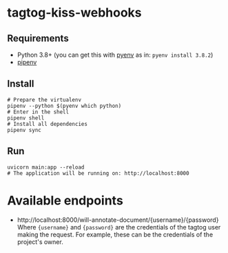 # tagtog-kiss-webhooks

## Requirements

* Python 3.8+ (you can get this with [pyenv](https://github.com/pyenv/pyenv) as in: `pyenv install 3.8.2`)
* [pipenv](https://github.com/pypa/pipenv)

## Install

```shell
# Prepare the virtualenv
pipenv --python $(pyenv which python)
# Enter in the shell
pipenv shell
# Install all dependencies
pipenv sync
```

## Run

```shell
uvicorn main:app --reload
# The application will be running on: http://localhost:8000
```

# Available endpoints

* http://localhost:8000/will-annotate-document/{username}/{password}
  Where `{username}` and `{password}` are the credentials of the tagtog user making the request. For example, these can be the credentials of the project's owner.
